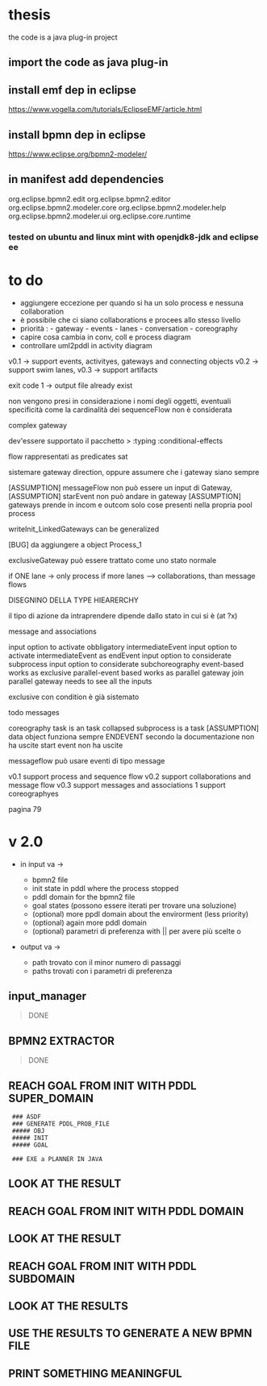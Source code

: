 # thesis

the code is a java plug-in project

## import the code as java plug-in

## install emf dep in eclipse
https://www.vogella.com/tutorials/EclipseEMF/article.html 

## install bpmn dep in eclipse
https://www.eclipse.org/bpmn2-modeler/ 

## in manifest add dependencies
org.eclipse.bpmn2.edit 
org.eclipse.bpmn2.editor
org.eclipse.bpmn2.modeler.core
org.eclipse.bpmn2.modeler.help
org.eclipse.bpmn2.modeler.ui
org.eclipse.core.runtime

### tested on ubuntu and linux mint with openjdk8-jdk and eclipse ee


# to do
- aggiungere eccezione per quando si ha un solo process e nessuna collaboration
- è possibile che ci siano collaborations e procees allo stesso livello
- priorità :
  	   - gateway
	   - events
	   - lanes
	   - conversation
	   - coreography
- capire cosa cambia in conv, coll e process diagram
- controllare uml2pddl in activity diagram

v0.1 -> support events, activityes, gateways and connecting objects
v0.2 -> support swim lanes,
v0.3 -> support artifacts


exit code 1 -> output file already exist 

non vengono presi in considerazione i nomi degli oggetti, eventuali specificità come la cardinalità dei sequenceFlow non è considerata

complex gateway

dev'essere supportato il pacchetto
	> :typing :conditional-effects

flow rappresentati as predicates sat

sistemare gateway direction, oppure assumere che i gateway siano sempre

[ASSUMPTION] messageFlow non può essere un input di Gateway, 
[ASSUMPTION] starEvent non può andare in gateway
[ASSUMPTION] gateways prende in incom e outcom solo cose presenti nella propria pool process 

writeInit_LinkedGateways can be generalized

[BUG] da aggiungere a object Process_1 

exclusiveGateway può essere trattato come uno stato normale

if ONE lane -> only process 
if more lanes --> collaborations, than message flows

DISEGNINO DELLA TYPE HIEARERCHY

il tipo di azione da intraprendere dipende dallo stato in cui si è (at ?x)

message and associations

input option to activate obbligatory intermediateEvent
input option to activate intermediateEvent as endEvent
input option to considerate subprocess
input option to considerate subchoreography
event-based works as exclusive
parallel-event based works as parallel gateway
join  parallel gateway needs to see all the inputs

exclusive con condition è già sistemato 

todo messages

coreography task is an task
collapsed subprocess is a task
[ASSUMPTION] data object funziona sempre
ENDEVENT secondo la documentazione non ha uscite
start event non ha uscite

messageflow può usare eventi di tipo message

v0.1 support process and sequence flow
v0.2 support collaborations and message flow
v0.3 support messages and associations
1 support coreographyes

pagina 79




# v 2.0 

- in input va ->
	- bpmn2 file
	- init state in pddl where the process stopped
	- pddl domain for the bpmn2 file
	- goal states (possono essere iterati per trovare una soluzione)
	- (optional) more ppdl domain about the envirorment (less priority)
	- (optional) again more pddl domain
	- (optional) parametri di preferenza with || per avere più scelte o

- output va ->
	- path trovato con il minor numero di passaggi
	- paths trovati con i parametri di preferenza 

## input_manager 
> DONE

## BPMN2 EXTRACTOR
> DONE

## REACH GOAL FROM INIT WITH PDDL SUPER_DOMAIN
	 ### ASDF
	 ### GENERATE PDDL_PROB_FILE
	 ##### OBJ
	 ##### INIT
	 ##### GOAL

	 ### EXE a PLANNER IN JAVA 

## LOOK AT THE RESULT

## REACH GOAL FROM INIT WITH PDDL DOMAIN

## LOOK AT THE RESULT

## REACH GOAL FROM INIT WITH PDDL SUBDOMAIN

## LOOK AT THE RESULTS

## USE THE RESULTS TO GENERATE A NEW BPMN FILE

## PRINT SOMETHING MEANINGFUL
